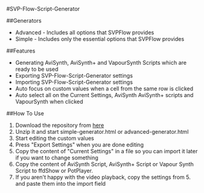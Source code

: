 #SVP-Flow-Script-Generator

##Generators
  - Advanced - Includes all options that SVPFlow provides
  - Simple - Includes only the essential options that SVPFlow provides

##Features
  - Generating AviSynth, AviSynth+ and VapourSynth Scripts which are ready to be used
  - Exporting SVP-Flow-Script-Generator settings 
  - Importing SVP-Flow-Script-Generator settings
  - Auto focus on custom values when a cell from the same row is clicked
  - Auto select all on the Current Settings, AviSynth AviSynth+ scripts and VapourSynth when clicked
  
##How To Use
1. Download the repository from [here](https://github.com/Bare7a/SVP-Flow-Script-Generators/archive/master.zip) 
2. Unzip it and start simple-generator.html or advanced-generator.html
3. Start editing the custom values
4. Press "Export Settings" when you are done editing
5. Copy the content of "Current Settings" in a file so you can import it later if you want to change something
6. Copy the content of AviSynth Script, AviSynth+ Script or Vapour Synth Script to ffdShow or PotPlayer.
7. If you aren't happy with the video playback, copy the settings from 5. and paste them into the import field